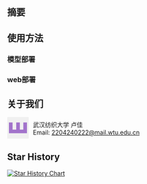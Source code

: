 ## 摘要

## 使用方法

### 模型部署

### web部署

## 关于我们

<div style="display: flex; align-items: center;">
  <img src="assets/about/lj.png" alt="卢佳" height: auto;"/>
  <div style="padding-left: 10px;">
    武汉纺织大学 卢佳<br>
    Email: <a href="mailto:2204240222@mail.wtu.edu.cn">2204240222@mail.wtu.edu.cn</a>
  </div>
</div>

## Star History

[![Star History Chart](https://api.star-history.com/svg?repos=XIAOLingQ/AUG&type=Date)](https://star-history.com/#XIAOLingQ/AUG&Date)
